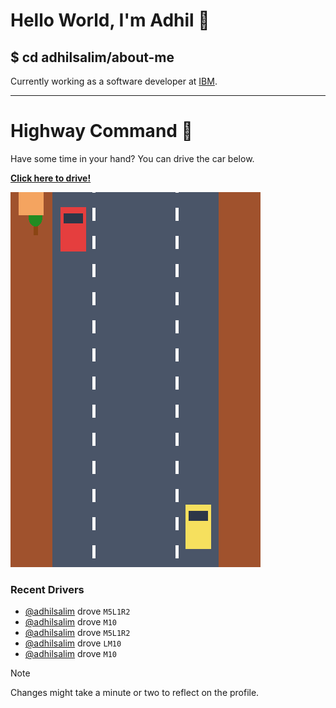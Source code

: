 # Hello World, I'm Adhil 👋

## $ cd adhilsalim/about-me
Currently working as a software developer at [IBM](https://www.ibm.com/).

---

# Highway Command 🚗

Have some time in your hand? You can drive the car below.

[**Click here to drive!**](https://github.com/adhilsalim/adhilsalim/issues/new?assignees=&labels=drive&template=drive_car.md&title=M5L1)

![Highway Driving Game Banner](highway_banner.png)

### Recent Drivers
- [@adhilsalim](https://github.com/adhilsalim) drove `M5L1R2`
- [@adhilsalim](https://github.com/adhilsalim) drove `M10`
- [@adhilsalim](https://github.com/adhilsalim) drove `M5L1R2`
- [@adhilsalim](https://github.com/adhilsalim) drove `LM10`
- [@adhilsalim](https://github.com/adhilsalim) drove `M10`

> [!NOTE]
> Changes might take a minute or two to reflect on the profile.
